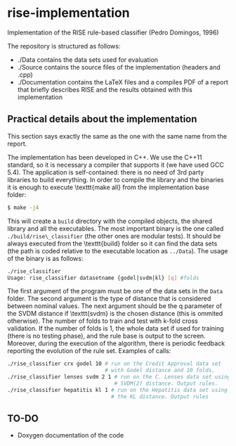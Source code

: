 # rise-implementation
Implementation of the RISE rule-based classifier (Pedro Domingos, 1996)

The repository is structured as follows:
* ./Data contains the data sets used for evaluation
* ./Source contains the source files of the implementation (headers and .cpp)
* ./Documentation contains the LaTeX files and a compiles PDF of a report that briefly describes RISE and the results obtained with this implementation

## Practical details about the implementation

This section says exactly the same as the one with the same name from the report.

The implementation has been developed in C++. We use the C++11 standard, so it is necessary a compiler that supports it (we have used GCC 5.4). The application is self-contained: there is no need of 3rd party libraries to build everything. In order to compile the library and the binaries it is enough to execute \texttt{make all} from the implementation base folder:

```bash
$ make -j4
```

This will create a `build` directory with the compiled objects, the shared library and all the executables. The most important binary is the one called `./build/rise\_classifier` (the other ones are modular tests). It should be always executed from the \texttt{build} folder so it can find the data sets (the path is coded relative to the executable location as `../Data`). The usage of the binary is as follows:

```bash
./rise_classifier 
Usage: rise_classifier datasetname {godel|svdm|kl} [q] #folds
```

The first argument of the program must be one of the data sets in the `Data` folder. The second argument is the type of distance that is considered between nominal values. The next argument should be the q parameter of the SVDM distance if \texttt{svdm} is the chosen distance (this is ommited otherwise). The number of folds to train and test with k-fold cross validation. If the number of folds is 1, the whole data set if used for training (there is no testing phase), and the rule base is output to the screen. Moreover, during the execution of the algorithm, there is periodic feedback reporting the evolution of the rule set. Examples of calls:

```bash
./rise_classifier crx godel 10 # run on the Credit Approval data set
                               # with Godel distance and 10 folds.
./rise_classifier lenses svdm 2 1 # run on the C. Lenses data set using
                                  # SVDM(2) distance. Output rules.
./rise_classifier hepatitis kl 1 # run on the Hepatitis data set using
                                 # the KL distance. Output rules
```

## TO-DO

* Doxygen documentation of the code

